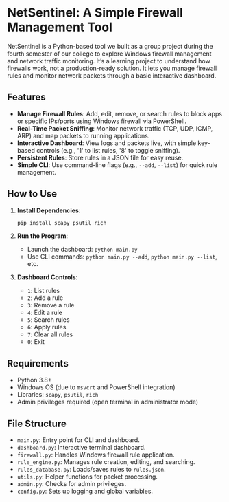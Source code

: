 # NetSentinel: A Simple Firewall Management Tool

NetSentinel is a Python-based tool we built as a group project during the fourth semester of our college to explore Windows firewall management and network traffic monitoring. It’s a learning project to understand how firewalls work, not a production-ready solution. It lets you manage firewall rules and monitor network packets through a basic interactive dashboard.

## Features

- **Manage Firewall Rules**: Add, edit, remove, or search rules to block apps or specific IPs/ports using Windows firewall via PowerShell.
- **Real-Time Packet Sniffing**: Monitor network traffic (TCP, UDP, ICMP, ARP) and map packets to running applications.
- **Interactive Dashboard**: View logs and packets live, with simple key-based controls (e.g., '1' to list rules, '8' to toggle sniffing).
- **Persistent Rules**: Store rules in a JSON file for easy reuse.
- **Simple CLI**: Use command-line flags (e.g., `--add`, `--list`) for quick rule management.

## How to Use

1. **Install Dependencies**:

   ```bash
   pip install scapy psutil rich
   ```

2. **Run the Program**:

   - Launch the dashboard: `python main.py`
   - Use CLI commands: `python main.py --add`, `python main.py --list`, etc.

3. **Dashboard Controls**:

   - `1`: List rules
   - `2`: Add a rule
   - `3`: Remove a rule
   - `4`: Edit a rule
   - `5`: Search rules
   - `6`: Apply rules
   - `7`: Clear all rules
   - `0`: Exit


## Requirements

- Python 3.8+
- Windows OS (due to `msvcrt` and PowerShell integration)
- Libraries: `scapy`, `psutil`, `rich`
- Admin privileges required (open terminal in administrator mode)

## File Structure

- `main.py`: Entry point for CLI and dashboard.
- `dashboard.py`: Interactive terminal dashboard.
- `firewall.py`: Handles Windows firewall rule application.
- `rule_engine.py`: Manages rule creation, editing, and searching.
- `rules_database.py`: Loads/saves rules to `rules.json`.
- `utils.py`: Helper functions for packet processing.
- `admin.py`: Checks for admin privileges.
- `config.py`: Sets up logging and global variables.
